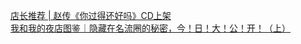   
[店长推荐 | 赵传《你过得还好吗》CD上架](http://www.dianyue.me/archives/627/6fr0jpaqr2o57hse/)  
[我和我的夜店图鉴｜隐藏在名流圈的秘密，今！日！大！公！开！（上）](http://www.dianyue.me/archives/295/qbpt1c63pwfputlg/)